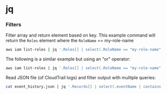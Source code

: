 # jq

### Filters

Filter array and return element based on key. This example command will return the `Roles` element where the `RoleName` == my-role-name
```bash
aws iam list-roles | jq '.Roles[] | select(.RoleName == "my-role-name")'
```

The following is a similar example but using an "or" operator:

```bash
aws iam list-roles | jq '.Roles[] | select(.RoleName == "my-role-name" or .RoleName == "another-role-name")'
```

Read JSON file (of CloudTrail logs) and filter output with mulitple queries:

```bash
cat event_history.json | jq '.Records[] | select(.eventName | contains("DeleteQueue")) | select(.requestParameters.queueUrl | contains("some-queue-name"))'
```